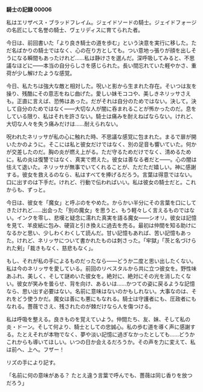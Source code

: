<!-- title: エリザベスの日記: 7日目 -->

**騎士の記録 00006**

私はエリザベス・ブラッドフレイム。ジェイドソードの騎士。ジェイドフォージの名匠にして名誉の騎士、ヴェリディスに育てられた者。

今日は、前回書いた「より良き騎士の道を歩む」という決意を実行に移した。ただ名ばかりの騎士ではなく、心の在り方としても。つい意地っ張りが顔を出しそうになる瞬間もあったけれど……私は静けさを選んだ。深呼吸してみると、不思議なほどに――本当の自分らしさを感じられた。長い間忘れていた軽やかさ、重荷が少し解けたような感覚。

今日、私たちは強大な敵と相対した。呪いと影から生まれた存在。そいつは友を操り、残酷にその意志をねじ曲げた。愛しい妹モココや、美しきネリッサさえも。正直に言えば、恐怖はあった。だがそれは自分のためではない。決して。決して自分のためではなく――大切な人が闇に呑まれることが怖かったのだ。息をしている限り、私はそれを許さない。騎士は痛みを耐えねばならない。けれど、大切な人々を失う痛みだけは……耐えられない。

呪われたネリッサが私の心に触れた時、不思議な感覚に包まれた。まるで扉が開いたかのように。そこには私と彼女だけではなく、別の足音も響いていた。何かが交差したのだ。胸の炎が燃え上がる。ただ守るためだけでなく、清めるために。私の炎は復讐ではなく、真実で燃えた。彼女は善なる者だと――。心の闇は怯えて退いた。ネリッサが無事でいてくれることが、ただただ嬉しい。神に感謝する。彼女を救えるのなら、私はすべてを捧げるだろう。言葉は得意ではない。口に出すのは下手だ。けれど、行動で伝わればいい。私は彼女の騎士だと。これからも、ずっと。

今日は、彼女を「魔女」と呼ぶのをやめた。からかい半分にその言葉を口にしてきたけれど……出会った「別の魔女」を思うと、もう軽々しく言えるものではない。インクを零し、悲嘆と疑念に濡れた真実を語る魔女――シオリ。彼女は記憶を見て、羊皮紙に包み、硬貨と引き換えに過去を売る。最初は仲間を知る助けになるかと思い、少しわくわくして読んだ。甘い記憶もあれば、苦い記憶もあった。けれど、ネリッサについて書かれたものは刺さった。「牢獄」「茨と名づけられた剣」「裁きもなく、慈悲もなく」。

もし、それが私の手によるものだったなら――どうか二度と思い出したくない。私は今のネリッサを愛している。前回のリベスタルから共に立つ彼女を。野性味あふれ、美しく、そして謎めいた彼女を。絶対に、絶対にその光を消したくない。彼女が笑みを曇らせ、背を向け、あるいは……かつての姿に戻るような記憶なら、思い出す必要はない。名前に意味はないのかもしれない。大事なのは、それをどう使うかだ。魔女は善にも悪にもなれる。騎士は守護者にも、圧政者にもなれる。薔薇でさえ、残されたのが棘だけなら人を傷つける。

私は呼吸を整える。良きものを覚えていよう。仲間たち、友、妹、そして私の炎・ドーン。そして何より、騎士としての忠誠心。私の歩む道を導く声に感謝する。たとえそれが本物でなく、夢や淡い記憶に過ぎなかったとしても……どうかこれからも導いてほしい。いつの日か会えるだろうか。その声を力に変えて、私は前へ、上へ。フザー！

リズの手により記す。

「名前に何の意味がある？ たとえ違う言葉で呼んでも、薔薇は同じ香りを放つだろう」
